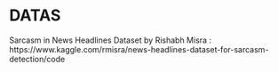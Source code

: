 # DATAS
<p>
Sarcasm in News Headlines Dataset by Rishabh Misra : https://www.kaggle.com/rmisra/news-headlines-dataset-for-sarcasm-detection/code
